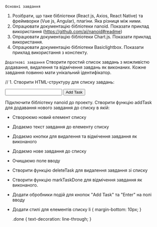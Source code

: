 `Основні завдання`
1. Розібрати, що таке бібліотеки (React js, Axios, React Native) та фреймворки (Vue js, Angular), плагіни. Яка різниця між ними.
2. Опрацювати документацію бібліотеки nanoid. Показати приклад використання (https://github.com/ai/nanoid#readme)
3. Опрацювати документацію бібліотеки Chart.js. Показати приклад використання.
4. Опрацювати документацію бібліотеки Basiclightbox. Показати приклад використання з конспекту.

`Додаткові завдання`
Створити простий список завдань з можливістю додавання, видалення та відмічення завдань як виконаних. Кожне завдання повинно мати унікальний ідентифікатор.

// 1. Створити HTML-структуру для списку завдань:


<div>
  <input type="text" id="taskInput">
  <button id="addTaskBtn">Add Task</button>
</div>
<ul id="taskList"></ul>

Підключити бібліотеку nanoid до проекту.
Створити функцію addTask для додавання нового завдання до списку в якій:
- Створюємо новий елемент списку
- Додаємо текст завдання до елементу списку
- Додаємо кнопки для видалення та відмічення завдання як виконаного
- Додаємо нове завдання до списку
- Очищаємо поле вводу
- Створити функцію deleteTask для видалення завдання зі списку
- Створити функцію markTaskDone для відмічення завдання як виконаного.
- Додати обробники подій для кнопок "Add Task" та "Enter" на полі вводу
- Додати стилі для елементів списку
li {
    margin-bottom: 10px;
  }
 
 
  .done {
    text-decoration: line-through;
  }

